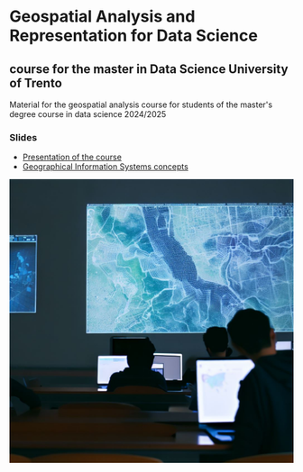 # Geospatial Analysis and Representation for Data Science

## course for the master in Data Science University of Trento

Material for the geospatial analysis course for students of the master's degree course in data science 2024/2025


### Slides
- [Presentation of the course](https://docs.google.com/presentation/d/1AWuOK7_o3tprFqhYyh_Lm8j0sw0rXXUyMUBedKL9mxQ/pub?start=false&loop=false&delayms=3000)
- [Geographical Information Systems concepts
](https://docs.google.com/presentation/d/1-GkgNdFbiOBUqR-AKEmQfkZm8xKkRz43BrYWoM_YgHw/pub?start=false&loop=false&delayms=3000)


![](images/cover.jpg)



